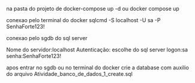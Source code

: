 na pasta do projeto de
docker-compose up -d ou docker compose up

conexao pelo terminal do docker
sqlcmd -S localhost -U sa -P SenhaForte123!

conexao pelo sgdb do sql server

Nome do servidor:localhost
Autenticação: escolhe do sql server
logon:sa
senha:SenhaForte123!


apos entrar no sgdb ou no terminal do docker crie a database com auxilio do arquivo
Atividade_banco_de_dados_1_create.sql